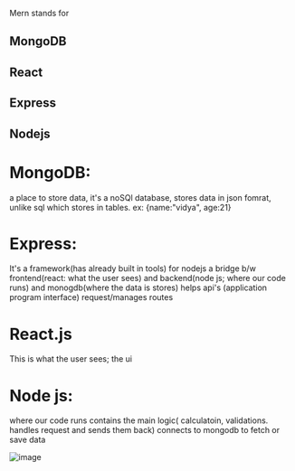 Mern stands for 
## MongoDB
## React
## Express
## Nodejs

# MongoDB: 
a place to store data, it's a noSQl database, stores data in json fomrat, 
unlike sql which stores in tables.
ex: 
{name:"vidya", age:21}

# Express: 
It's a framework(has already built in tools) for nodejs
a bridge b/w frontend(react: what the user sees) and backend(node js; where our code runs) and 
monogdb(where the data is stores)
helps api's (application program interface) request/manages routes

# React.js
This is what the user sees; the ui


# Node js:
where our code runs 
contains the main logic( calculatoin, validations. handles request and sends them back)
connects to mongodb to fetch or save data

![image](https://github.com/user-attachments/assets/83fbc925-084b-4246-a7c9-515704c02981)


